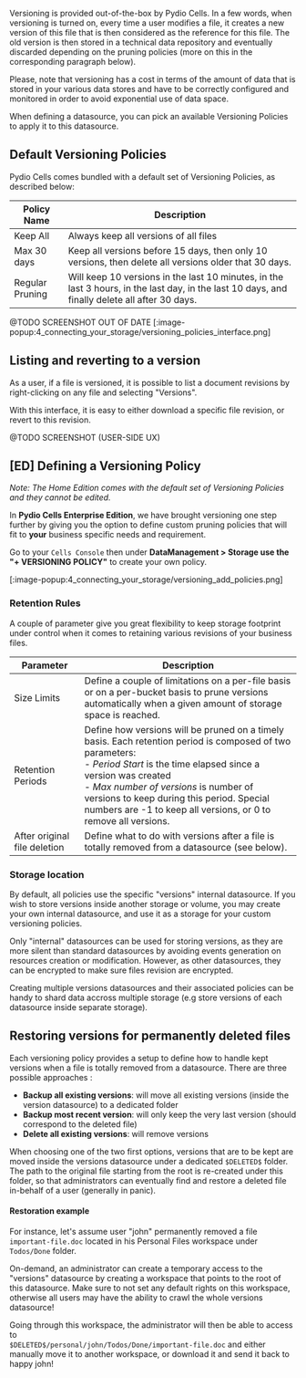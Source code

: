 Versioning is provided out-of-the-box by Pydio Cells. In a few words, when versioning is turned on, every time a user modifies a file, it creates a new version of this file that is then considered as the reference for this file. The old version is then stored in a technical data repository and eventually discarded depending on the pruning policies (more on this in the corresponding paragraph below).

Please, note that versioning has a cost in terms of the amount of data that is stored in your various data stores and have to be correctly configured and monitored in order to avoid exponential use of data space.

When defining a datasource, you can pick an available Versioning Policies to apply it to this datasource.

## Default Versioning Policies

Pydio Cells comes bundled with a default set of Versioning Policies, as described below:

| Policy Name | Description |
|---|---|
|Keep All |Always keep all versions of all files|
|Max 30 days| Keep all versions before 15 days, then only 10 versions, then delete all versions older that 30 days.|
|Regular Pruning|Will keep 10 versions in the last 10 minutes, in the last 3 hours, in the last day, in the last 10 days, and finally delete all after 30 days.|

@TODO SCREENSHOT OUT OF DATE
[:image-popup:4_connecting_your_storage/versioning_policies_interface.png]

## Listing and reverting to a version

As a user, if a file is versioned, it is possible to list a document revisions by right-clicking on any file and selecting "Versions". 

With this interface, it is easy to either download a specific file revision, or revert to this revision.

@TODO SCREENSHOT (USER-SIDE UX)

## [ED] Defining a Versioning Policy

_Note: The Home Edition comes with the default set of Versioning Policies and they cannot be edited._

In **Pydio Cells Enterprise Edition**, we have brought versioning one step further by giving you the option to define custom pruning policies that will fit to __your__ business specific needs and requirement.

Go to your `Cells Console` then under **DataManagement > Storage use the "+ VERSIONING POLICY"** to create your own policy.

[:image-popup:4_connecting_your_storage/versioning_add_policies.png]

### Retention Rules

A couple of parameter give you great flexibility to keep storage footprint under control when it comes to retaining various revisions of your business files.

| Parameter | Description|
|---|---|
|Size Limits| Define a couple of limitations on a per-file basis or on a per-bucket basis to prune versions automatically when a given amount of storage space is reached.|
|Retention Periods|Define how versions will be pruned on a timely basis. Each retention period is composed of two parameters: <br/> - _Period Start_ is the time elapsed since a version was created <br/> - _Max number of versions_ is number of versions to keep during this period. Special numbers are -1 to keep all versions, or 0 to remove all versions.|
|After original file deletion|Define what to do with versions after a file is totally removed from a datasource (see below).|

### Storage location

By default, all policies use the specific "versions" internal datasource. If you wish to store versions inside another storage or volume, you may create your own internal datasource, and use it as a storage for your custom versioning policies. 

Only "internal" datasources can be used for storing versions, as they are more silent than standard datasources by avoiding events generation on resources creation or modification. However, as other datasources, they can be encrypted to make sure files revision are encrypted. 

Creating multiple versions datasources and their associated policies can be handy to shard data accross multiple storage (e.g store versions of each datasource inside separate storage).

## Restoring versions for permanently deleted files

Each versioning policy provides a setup to define how to handle kept versions when a file is totally removed from a datasource. There are three possible approaches :
  - **Backup all existing versions**: will move all existing versions (inside the version datasource) to a dedicated folder
  - **Backup most recent version**: will only keep the very last version (should correspond to the deleted file)
  - **Delete all existing versions**: will remove versions

When choosing one of the two first options, versions that are to be kept are moved inside the versions datasource under a dedicated `$DELETED$` folder. The path to the original file starting from the root is re-created under this folder, so that administrators can eventually find and restore a deleted file in-behalf of a user (generally in panic). 

#### Restoration example

For instance, let's assume user "john" permanently removed a file `important-file.doc` located in his Personal Files workspace under `Todos/Done` folder. 

On-demand, an administrator can create a temporary access to the "versions" datasource by creating a workspace that points to the root of this datasource. Make sure to not set any default rights on this workspace, otherwise all users may have the ability to crawl the whole versions datasource! 

Going through this workspace, the administrator will then be able to access to  
`$DELETED$/personal/john/Todos/Done/important-file.doc` and either manually move it to another workspace, or download it and send it back to happy john!
